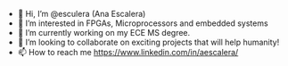 - 👋 Hi, I’m @esculera (Ana Escalera)
- 👀 I’m interested in FPGAs, Microprocessors and embedded systems
- 🌱 I’m currently working on my ECE MS degree.
- 💞️ I’m looking to collaborate on exciting projects that will help humanity!
- 📫 How to reach me https://www.linkedin.com/in/aescalera/

<!---
esculera/esculera is a ✨ special ✨ repository because its `README.md` (this file) appears on your GitHub profile.
You can click the Preview link to take a look at your changes.
--->
